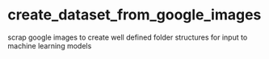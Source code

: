 # create_dataset_from_google_images
scrap google images to create well defined folder structures for input to machine learning models
